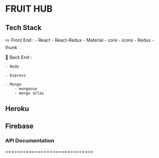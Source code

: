 # FRUIT HUB

## Tech Stack

:pencil2: Front End :
    - React
        - React-Redux
    - Material
        - core
        - icons
    - Redux
        - thunk

:pencil: Back End :

    - Node
    
    - Express

    - Mongo
        - mongoose
        - mongo atlas

## Heroku

## Firebase

### API Documentation

==============================
